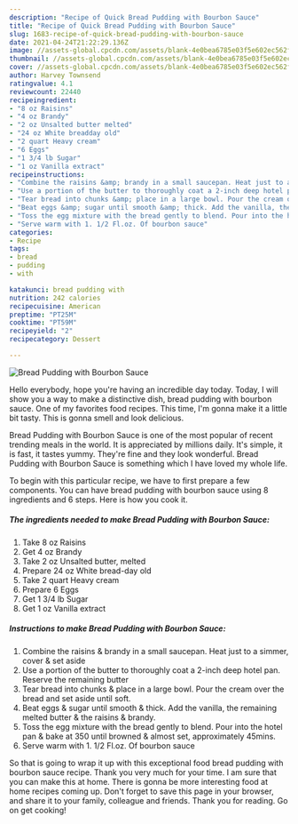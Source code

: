 ```yaml
---
description: "Recipe of Quick Bread Pudding with Bourbon Sauce"
title: "Recipe of Quick Bread Pudding with Bourbon Sauce"
slug: 1683-recipe-of-quick-bread-pudding-with-bourbon-sauce
date: 2021-04-24T21:22:29.136Z
image: //assets-global.cpcdn.com/assets/blank-4e0bea6785e03f5e602ec562f230caae08da540cada707380b4fe1bbebba43da.png
thumbnail: //assets-global.cpcdn.com/assets/blank-4e0bea6785e03f5e602ec562f230caae08da540cada707380b4fe1bbebba43da.png
cover: //assets-global.cpcdn.com/assets/blank-4e0bea6785e03f5e602ec562f230caae08da540cada707380b4fe1bbebba43da.png
author: Harvey Townsend
ratingvalue: 4.1
reviewcount: 22440
recipeingredient:
- "8 oz Raisins"
- "4 oz Brandy"
- "2 oz Unsalted butter melted"
- "24 oz White breadday old"
- "2 quart Heavy cream"
- "6 Eggs"
- "1 3/4 lb Sugar"
- "1 oz Vanilla extract"
recipeinstructions:
- "Combine the raisins &amp; brandy in a small saucepan. Heat just to a simmer, cover &amp; set aside"
- "Use a portion of the butter to thoroughly coat a 2-inch deep hotel pan. Reserve the remaining butter"
- "Tear bread into chunks &amp; place in a large bowl. Pour the cream over the bread and set aside until soft."
- "Beat eggs &amp; sugar until smooth &amp; thick. Add the vanilla, the remaining melted butter &amp; the raisins &amp; brandy."
- "Toss the egg mixture with the bread gently to blend. Pour into the hotel pan &amp; bake at 350 until browned &amp; almost set, approximately 45mins."
- "Serve warm with 1. 1/2 Fl.oz. Of bourbon sauce"
categories:
- Recipe
tags:
- bread
- pudding
- with

katakunci: bread pudding with 
nutrition: 242 calories
recipecuisine: American
preptime: "PT25M"
cooktime: "PT59M"
recipeyield: "2"
recipecategory: Dessert

---
```



![Bread Pudding with Bourbon Sauce](//assets-global.cpcdn.com/assets/blank-4e0bea6785e03f5e602ec562f230caae08da540cada707380b4fe1bbebba43da.png)

Hello everybody, hope you're having an incredible day today. Today, I will show you a way to make a distinctive dish, bread pudding with bourbon sauce. One of my favorites food recipes. This time, I'm gonna make it a little bit tasty. This is gonna smell and look delicious.



Bread Pudding with Bourbon Sauce is one of the most popular of recent trending meals in the world. It is appreciated by millions daily. It's simple, it is fast, it tastes yummy. They're fine and they look wonderful. Bread Pudding with Bourbon Sauce is something which I have loved my whole life.


To begin with this particular recipe, we have to first prepare a few components. You can have bread pudding with bourbon sauce using 8 ingredients and 6 steps. Here is how you cook it.

<!--inarticleads1-->

##### The ingredients needed to make Bread Pudding with Bourbon Sauce:

1. Take 8 oz Raisins
1. Get 4 oz Brandy
1. Take 2 oz Unsalted butter, melted
1. Prepare 24 oz White bread-day old
1. Take 2 quart Heavy cream
1. Prepare 6 Eggs
1. Get 1 3/4 lb Sugar
1. Get 1 oz Vanilla extract




<!--inarticleads2-->

##### Instructions to make Bread Pudding with Bourbon Sauce:

1. Combine the raisins &amp; brandy in a small saucepan. Heat just to a simmer, cover &amp; set aside
1. Use a portion of the butter to thoroughly coat a 2-inch deep hotel pan. Reserve the remaining butter
1. Tear bread into chunks &amp; place in a large bowl. Pour the cream over the bread and set aside until soft.
1. Beat eggs &amp; sugar until smooth &amp; thick. Add the vanilla, the remaining melted butter &amp; the raisins &amp; brandy.
1. Toss the egg mixture with the bread gently to blend. Pour into the hotel pan &amp; bake at 350 until browned &amp; almost set, approximately 45mins.
1. Serve warm with 1. 1/2 Fl.oz. Of bourbon sauce




So that is going to wrap it up with this exceptional food bread pudding with bourbon sauce recipe. Thank you very much for your time. I am sure that you can make this at home. There is gonna be more interesting food at home recipes coming up. Don't forget to save this page in your browser, and share it to your family, colleague and friends. Thank you for reading. Go on get cooking!
